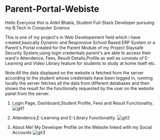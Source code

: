 # Parent-Portal-Webiste
Hello Everyone this is Ankit Bhatia, Student Full-Stack Developer pursuing my B.Tech in Computer Science

This is one of my project's in Web Developement field  which i have created,basically Dynamic and Responsive School Based ERP System or a Parent's Portal created for the Parent Module of my Project Staysafe Security System,using login credentials parent's are able to access their ward's Attendence, Fees, Result Details,Profile as well as consists of E-Learning and Video Library feature for students to study at home itself etc.

Note:All the data displayed on the website is fetched from the server according to the student whose credentails have been logged in, running locally the server fetches all the data from different databases and then shows the result for the functionally requested by the user on the website panel from the server.

1. Login Page, Dashboard,Student Profile, Fees and Result Functionality.
![git1](https://user-images.githubusercontent.com/60085587/85236853-56c65800-b43f-11ea-80c9-308632c43988.gif)

2. Attendence,E-Learning and E-Library Functionality.
![git2](https://user-images.githubusercontent.com/60085587/85236911-d5bb9080-b43f-11ea-9d9c-0d27b6fbf4ca.gif)

3. About Me! My Developer Profile on the Website linked with my Social Accounts
![git3](https://user-images.githubusercontent.com/60085587/85236951-31861980-b440-11ea-9e1e-5d2dab814465.gif)






